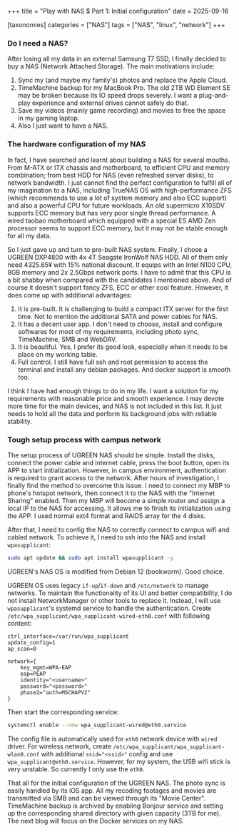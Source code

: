 +++
title = "Play with NAS $ Part 1: Initial configuration"
date = 2025-09-16

[taxonomies]
categories = ["NAS"]
tags = ["NAS", "linux", "network"]
+++

### Do I need a NAS?

After losing all my data in an external Samsung T7 SSD, I finally decided to buy a NAS (Network Attached Storage). The main motivations include:

<!-- more -->

1. Sync my (and maybe my family's) photos and replace the Apple Cloud.
2. TimeMachine backup for my MacBook Pro. The old 2TB WD Element SE may be broken because its IO speed drops severely. I want a plug-and-play experience and external drives cannot safely do that.
3. Save my videos (mainly game recording) and movies to free the space in my gaming laptop.
4. Also I just want to have a NAS.

### The hardware configuration of my NAS

In fact, I have searched and learnt about building a NAS for several mouths. From M-ATX or ITX chassis and motherboard, to efficient CPU and memory combination; from best HDD for NAS (even refreshed server disks), to network bandwidth. I just cannot find the perfect configuration to fulfill all of my imagination to a NAS, including TrueNAS OS with high-performance ZFS (which recommends to use a lot of system memory and also ECC support) and also a powerful CPU for future workloads. An old supermicro X10SDV supports ECC memory but has very poor single thread performance. A wired taobao motherboard which equipped with a special ES AMD Zen processor seems to support ECC memory, but it may not be stable enough for all my data.

So I just gave up and turn to pre-built NAS system. Finally, I chose a UGREEN DXP4800 with 4x 4T Seagate IronWolf NAS HDD. All of them only need 4325.65¥ with 15% national discount. It equips with an Intel N100 CPU, 8GB memory and 2x 2.5Gbps network ports. I have to admit that this CPU is a bit shabby when compared with the candidates I mentioned above. And of course it doesn't support fancy ZFS, ECC or other cool feature. However, it does come up with additional advantages:

1. It is pre-built. It is challenging to build a compact ITX server for the first time. Not to mention the additional SATA and power cables for NAS.
2. It has a decent user app. I don't need to choose, install and configure softwares for most of my requirements, including photo sync, TimeMachine, SMB and WebDAV.
3. It is beautiful. Yes, I prefer its good look, especially when it needs to be place on my working table.
4. Full control. I still have full ssh and root permission to access the terminal and install any debian packages. And docker support is smooth too.

I think I have had enough things to do in my life. I want a solution for my requirements with reasonable price and smooth experience. I may devote more time for the main devices, and NAS is not included in this list. It just needs to hold all the data and perform its background jobs with reliable stability.

### Tough setup process with campus network

The setup process of UGREEN NAS should be simple. Install the disks, connect the power cable and internet cable, press the boot button, open its APP to start initialization. However, in campus environment, authentication is required to grant access to the network. After hours of investigation, I finally find the method to overcome this issue. I need to connect my MBP to phone's hotspot network, then connect it to the NAS with the "Internet Sharing" enabled. Then my MBP will become a simple router and assign a local IP to the NAS for accessing. It allows me to finish its initialization using the APP. I used normal ext4 format and RAID5 array for the 4 disks.

After that, I need to config the NAS to correctly connect to campus wifi and cabled network. To achieve it, I need to ssh into the NAS and install `wpasupplicant`:

```bash
sudo apt update && sudo apt install wpasupplicant -y
```

UGREEN's NAS OS is modified from Debian 12 (bookworm). Good choice.

UGREEN OS uses legacy `if-up`/`if-down` and `/etc/network` to manage networks. To maintain the functionality of its UI and better compatibility, I do not install NetworkManager or other tools to replace it. Instead, I will use `wpasupplicant`'s systemd service to handle the authentication. Create `/etc/wpa_supplicant/wpa_supplicant-wired-eth0.conf` with following content:

```
ctrl_interface=/var/run/wpa_supplicant
update_config=1
ap_scan=0

network={
    key_mgmt=WPA-EAP
    eap=PEAP
    identity="<username>"
    password="<password>"
    phase2="auth=MSCHAPV2"
}
```

Then start the corresponding service:

```bash
systemctl enable --now wpa_supplicant-wired@eth0.service
```

The config file is automatically used for `eth0` network device with `wired` driver. For wireless network, create `/etc/wpa_supplicant/wpa_supplicant-wlan0.conf` with additional `ssid="<ssid>"` config and use `wpa_supplicant@eth0.service`. However, for my system, the USB wifi stick is very unstable. So currently I only use the `eth0`.

That all for the initial configuration of the UGREEN NAS. The photo sync is easily handled by its iOS app. All my recoding footages and movies are transmitted via SMB and can be viewed through its "Movie Center". TimeMachine backup is archived by enabling Bonjour service and setting up the corresponding shared directory with given capacity (3TB for me). The next blog will focus on the Docker services on my NAS.